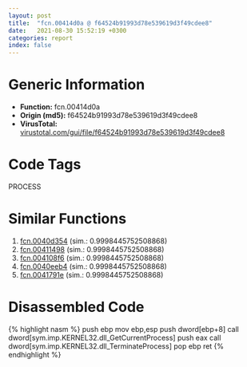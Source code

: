 ```yaml
---
layout: post
title:  "fcn.00414d0a @ f64524b91993d78e539619d3f49cdee8"
date:   2021-08-30 15:52:19 +0300
categories: report
index: false
---
```


# Generic Information
- **Function:** fcn.00414d0a
- **Origin (md5):** f64524b91993d78e539619d3f49cdee8
- **VirusTotal:** [virustotal.com/gui/file/f64524b91993d78e539619d3f49cdee8][virustotal_ref]

# Code Tags
<span class="tag" id="PROCESS">PROCESS</span>


# Similar Functions

1. [fcn.0040d354][similar_1_ref] (sim.: 0.9998445752508868)
2. [fcn.00411498][similar_2_ref] (sim.: 0.9998445752508868)
3. [fcn.004108f6][similar_3_ref] (sim.: 0.9998445752508868)
4. [fcn.0040eeb4][similar_4_ref] (sim.: 0.9998445752508868)
5. [fcn.0041791e][similar_5_ref] (sim.: 0.9998445752508868)


# Disassembled Code

{% highlight nasm %}
push ebp
mov ebp,esp
push dword[ebp+8]
call dword[sym.imp.KERNEL32.dll_GetCurrentProcess]
push eax
call dword[sym.imp.KERNEL32.dll_TerminateProcess]
pop ebp
ret 
{% endhighlight %}


[similar_1_ref]: /report/fcn.0040d354@c5a9328b4292c431a6e3f48185308528
[similar_2_ref]: /report/fcn.00411498@005749adc53bec68c5dcf611d5cac450
[similar_3_ref]: /report/fcn.004108f6@d3b17e7234a8b4bee51cf688dbfdf6d0
[similar_4_ref]: /report/fcn.0040eeb4@8f6115b96a1ecdf25f9987837dfa155b
[similar_5_ref]: /report/fcn.0041791e@c286c3efb228e1142835f408edf32332
[virustotal_ref]: https://www.virustotal.com/gui/file/f64524b91993d78e539619d3f49cdee8